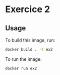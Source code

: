 # Exercice 2

## Usage

To build this image, run:

   ```sh
   docker build . -t ex2
   ```

To run the image:

   ```sh
   docker run ex2
   ```
